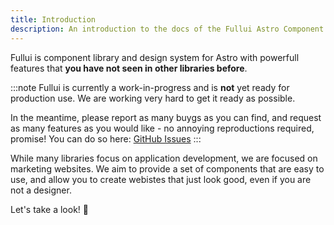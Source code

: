 ```yaml
---
title: Introduction
description: An introduction to the docs of the Fullui Astro Component library
---
```


Fullui is component library and design system for Astro with powerfull features that **you have not seen in other libraries before**.

:::note
Fullui is currently a work-in-progress and is **not** yet ready for production use. We are working very hard to get it ready as possible. 

In the meantime, please report as many buygs as you can find, and request as many features as you would like - no annoying reproductions required,  promise! You can do so here: [GitHub Issues](https://full.dev)
:::

While many libraries focus on application development, we are focused on marketing websites. We aim to provide a set of components that are easy to use, and allow you to create webistes that just look good, even if you are not a designer.

Let's take a look! 🚀